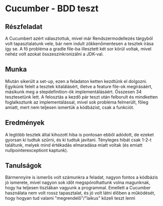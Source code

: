 # Cucumber - BDD teszt

## Részfeladat
A Cucumbert azért választottuk, mivel már Rendszermodellezés tárgyból volt tapasztalatunk vele, bár nem indult zökkenőmentesen a tesztek írása így se. A fő probléma a gradle file-ba illesztett két sor körül voltak, mivel nehéz volt azokat összeszinkronizálni a JDK-val. 

## Munka 
Miután sikerült a set-up, ezen a feladaton ketten kezdtünk el dolgozni. Egyikünk felelt a tesztek kitalálásért, illetve a feature file-ok megírásáért, másikunk meg a stepdefinition-ök implementálásáért. Összesen 34 tesztesetünk lett. A felosztás a kezdő pár teszt után felborult és mindketten foglalkoztunk az implementálással, mivel sok probléma felmerült, főleg amiatt, mert nem teljesen ismertük a kódbázist, csak a funkciót. 

## Eredmények
A legtöbb tesztek által kihozott hiba is pontosan ebből adódott, de ezeket gyorsan ki tudtuk szűrni, és ki tudtuk javítani. Tényleges hibát csak 1-2-t találtunk, melyek mind értékadás elmaradása miatt voltak (és emiatt nullpointerexceptiont kaptunk).

## Tanulságok
Bármennyire is ismerős volt számunkra a feladat, nagyon fontos a kódbázis jó ismerete, mivel nagyon sok időt megspórolhattunk volna magunknak, hogy ha teljesen tisztában vagyunk a programmal. Emellett a Cucumber használata nem volt rossz tapasztalat, és jó volt látni élőben a működését, hogy hogyan tud valami "megrendelő"/"laikus" közeli teszt lenni